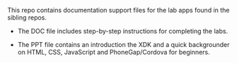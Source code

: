 This repo contains documentation support files for the lab apps found in the
sibling repos.

-   The DOC file includes step-by-step instructions for completing the labs.

-   The PPT file contains an introduction the XDK and a quick backgrounder on
    HTML, CSS, JavaScript and PhoneGap/Cordova for beginners.
